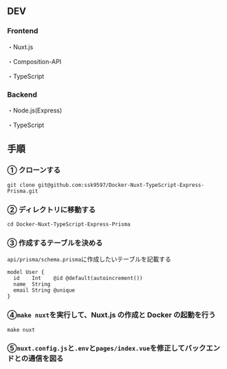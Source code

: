 ## DEV

### Frontend

・Nuxt.js

・Composition-API

・TypeScript

### Backend

・Node.js(Express)

・TypeScript

## 手順

### ① クローンする

```
git clone git@github.com:ssk9597/Docker-Nuxt-TypeScript-Express-Prisma.git
```

### ② ディレクトリに移動する

```
cd Docker-Nuxt-TypeScript-Express-Prisma
```

### ③ 作成するテーブルを決める

`api/prisma/schema.prisma`に作成したいテーブルを記載する

```
model User {
  id    Int    @id @default(autoincrement())
  name  String
  email String @unique
}
```

### ④`make nuxt`を実行して、Nuxt.js の作成と Docker の起動を行う

```
make nuxt
```

### ⑤`nuxt.config.js`と`.env`と`pages/index.vue`を修正してバックエンドとの通信を図る
